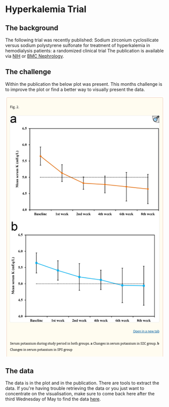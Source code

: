 # Hyperkalemia Trial

## The background

The following trial was recently published:
Sodium zirconium cyclosilicate versus sodium polystyrene sulfonate for treatment of hyperkalemia in hemodialysis patients: a randomized clinical trial
The publication is available via [NIH](https://pmc.ncbi.nlm.nih.gov/articles/PMC12054224/) or [BMC Nephrology](https://bmcnephrol.biomedcentral.com/articles/10.1186/s12882-025-04129-9).

## The challenge
Within the publication the below plot was present. This months challenge is to improve the plot or find a better way to visually present the data.

![Original plot from publication](Fig2.PNG)

## The data
The data is in the plot and in the publication. There are tools to extract the data. If you're having trouble retrieving the data or you just want to concentrate on the visualisation, make sure to come back here after the third Wednesday of May to find the data [here](https://github.com/VIS-SIG/Wonderful-Wednesdays/blob/master/data/2025/2025-05-14/fig2data.csv).
